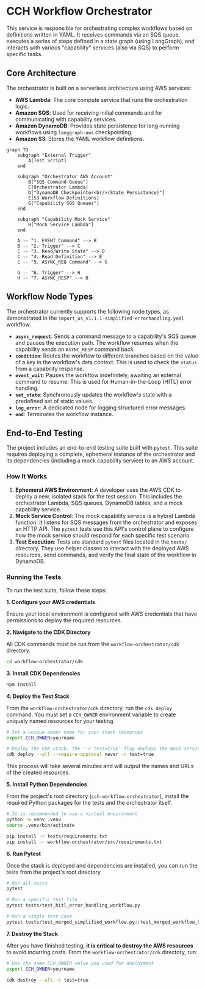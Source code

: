 # CCH Workflow Orchestrator

This service is responsible for orchestrating complex workflows based on definitions written in YAML. It receives commands via an SQS queue, executes a series of steps defined in a state graph (using LangGraph), and interacts with various "capability" services (also via SQS) to perform specific tasks.

## Core Architecture

The orchestrator is built on a serverless architecture using AWS services:

-   **AWS Lambda**: The core compute service that runs the orchestration logic.
-   **Amazon SQS**: Used for receiving initial commands and for communicating with capability services.
-   **Amazon DynamoDB**: Provides state persistence for long-running workflows using `langgraph-aws` checkpointing.
-   **Amazon S3**: Stores the YAML workflow definitions.

```mermaid
graph TD
    subgraph "External Trigger"
        A[Test Script]
    end

    subgraph "Orchestrator AWS Account"
        B["SQS Command Queue"]
        C[Orchestrator Lambda]
        D["DynamoDB Checkpointer<br/>(State Persistence)"]
        E[S3 Workflow Definitions]
        G["Capability SQS Queues"]
    end

    subgraph "Capability Mock Service"
        H["Mock Service Lambda"]
    end

    A -- "1. EVENT Command" --> B
    B -- "2. Trigger" --> C
    C -- "3. Read/Write State" --> D
    C -- "4. Read Definition" --> E
    C -- "5. ASYNC_REQ Command" --> G
    
    G -- "6. Trigger" --> H
    H -- "7. ASYNC_RESP" --> B
```

## Workflow Node Types

The orchestrator currently supports the following node types, as demonstrated in the `import_us_v1.1.1-simplified-errorhandling.yaml` workflow.

-   **`async_request`**: Sends a command message to a capability's SQS queue and pauses the execution path. The workflow resumes when the capability sends an `ASYNC_RESP` command back.
-   **`condition`**: Routes the workflow to different branches based on the value of a key in the workflow's data context. This is used to check the `status` from a capability response.
-   **`event_wait`**: Pauses the workflow indefinitely, awaiting an external command to resume. This is used for Human-in-the-Loop (HITL) error handling.
-   **`set_state`**: Synchronously updates the workflow's state with a predefined set of static values.
-   **`log_error`**: A dedicated node for logging structured error messages.
-   **`end`**: Terminates the workflow instance.


## End-to-End Testing

The project includes an end-to-end testing suite built with `pytest`. This suite requires deploying a complete, ephemeral instance of the orchestrator and its dependencies (including a mock capability service) to an AWS account.

### How It Works

1.  **Ephemeral AWS Environment**: A developer uses the AWS CDK to deploy a new, isolated stack for the test session. This includes the orchestrator Lambda, SQS queues, DynamoDB tables, and a mock capability service.
2.  **Mock Service Control**: The mock capability service is a hybrid Lambda function. It listens for SQS messages from the orchestrator and exposes an HTTP API. The `pytest` tests use this API's control plane to configure how the mock service should respond for each specific test scenario.
3.  **Test Execution**: Tests are standard `pytest` files located in the `tests/` directory. They use helper classes to interact with the deployed AWS resources, send commands, and verify the final state of the workflow in DynamoDB.

### Running the Tests

To run the test suite, follow these steps:

**1. Configure your AWS credentials**

Ensure your local environment is configured with AWS credentials that have permissions to deploy the required resources.

**2. Navigate to the CDK Directory**

All CDK commands must be run from the `workflow-orchestrator/cdk` directory.
```bash
cd workflow-orchestrator/cdk
```

**3. Install CDK Dependencies**
```bash
npm install
```

**4. Deploy the Test Stack**

From the `workflow-orchestrator/cdk` directory, run the `cdk deploy` command. You must set a `CCH_OWNER` environment variable to create uniquely named resources for your testing.

```bash
# Set a unique owner name for your stack resources
export CCH_OWNER=yourname

# Deploy the CDK stack. The '-c test=true' flag deploys the mock service.
cdk deploy --all --require-approval never -c test=true
```
This process will take several minutes and will output the names and URLs of the created resources.

**5. Install Python Dependencies**

From the project's root directory (`cch-workflow-orchestrator`), install the required Python packages for the tests and the orchestrator itself.

```bash
# It is recommended to use a virtual environment
python -m venv .venv
source .venv/bin/activate

pip install -r tests/requirements.txt
pip install -r workflow-orchestrator/src/requirements.txt
```

**6. Run Pytest**

Once the stack is deployed and dependencies are installed, you can run the tests from the project's root directory.

```bash
# Run all tests
pytest

# Run a specific test file
pytest tests/test_hitl_error_handling_workflow.py

# Run a single test case
pytest tests/test_merged_simplified_workflow.py::test_merged_workflow_happy_path
```

**7. Destroy the Stack**

After you have finished testing, **it is critical to destroy the AWS resources** to avoid incurring costs. From the `workflow-orchestrator/cdk` directory, run:

```bash
# Use the same CCH_OWNER value you used for deployment
export CCH_OWNER=yourname

cdk destroy --all -c test=true
```
